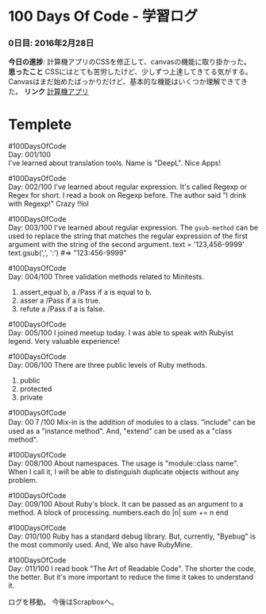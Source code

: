 # 100 Days Of Code - 学習ログ
### 0日目: 2016年2月28日
**今日の進捗**: 計算機アプリのCSSを修正して、canvasの機能に取り掛かった。
**思ったこと** CSSにはとても苦労したけど、少しずつ上達してきてる気がする。Canvasはまだ始めたばっかりだけど、基本的な機能はいくつか理解できてきた。
**リンク** [計算機アプリ](http://www.example.com)

# Templete
#100DaysOfCode   
Day: 001/100  
I've learned about translation tools. Name is "DeepL". Nice Apps!

#100DaysOfCode   
Day: 002/100
I've learned about regular expression. It's called Regexp or Regex for short. I read a book on Regexp before. The author said "I drink with Regexp!" Crazy !!lol

#100DaysOfCode   
Day: 003/100
I've learned about regular expression. The `gsub-method` can be used to replace the string that matches the regular expression of the first argument with the string of the second argument. 
text = '123,456-9999' 
text.gsub(',', ':')  #=> "123:456-9999"

#100DaysOfCode   
Day: 004/100
Three validation methods related to Minitests.
1. assert_equal b, a /Pass if a is equal to b.
2. asser a /Pass if a is true.
3. refute a /Pass if a is false.

#100DaysOfCode   
Day: 005/100
I  joined meetup today.
I was able to speak with Rubyist legend.
Very valuable experience!

#100DaysOfCode   
Day: 006/100
There are three public levels of Ruby methods.
1. public   
2. protected 
3. private

#100DaysOfCode   
Day: 00７/100
Mix-in is the addition of modules to a class.
”include" can be used as a "instance method".
And, "extend" can be used as a "class method".

#100DaysOfCode   
Day: 008/100
About namespaces. The usage is "module::class name".
When I call it, I will be able to distinguish duplicate objects without any problem.

#100DaysOfCode   
Day: 009/100
About Ruby's block. It can be passed as an argument to a method. A block of processing.
numbers.each do |n|
sum += n
end

#100DaysOfCode   
Day: 010/100
Ruby has a standard debug library. 
But, currently, "Byebug" is the most commonly used.
And, We also have RubyMine.

#100DaysOfCode   
Day: 011/100
I read book "The Art of Readable Code".
The shorter the code, the better. But it's more important to reduce the time it takes to understand it.

ログを移動。
今後はScrapboxへ。

